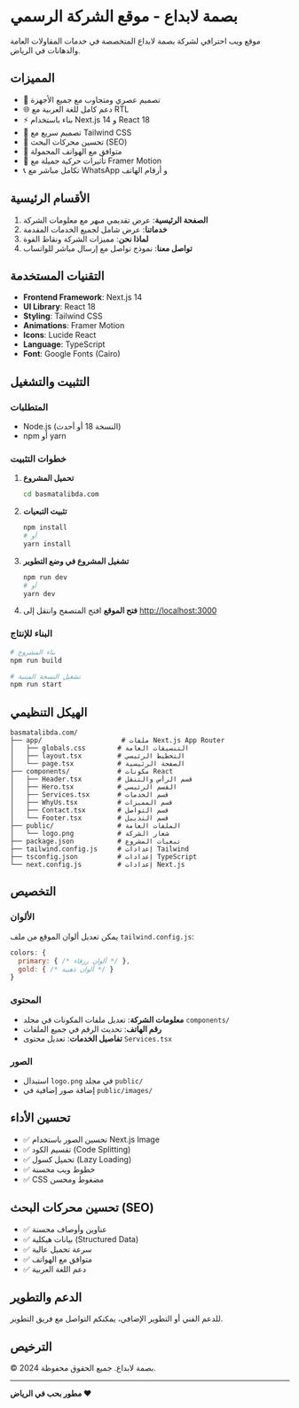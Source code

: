 # بصمة لابداع - موقع الشركة الرسمي

موقع ويب احترافي لشركة بصمة لابداع المتخصصة في خدمات المقاولات العامة والدهانات في الرياض.

## المميزات

- 🎨 تصميم عصري ومتجاوب مع جميع الأجهزة
- 🌐 دعم كامل للغة العربية مع RTL
- ⚡ بناء باستخدام Next.js 14 و React 18
- 💨 تصميم سريع مع Tailwind CSS
- 🎯 تحسين محركات البحث (SEO)
- 📱 متوافق مع الهواتف المحمولة
- 🎪 تأثيرات حركية جميلة مع Framer Motion
- 📞 تكامل مباشر مع WhatsApp و أرقام الهاتف

## الأقسام الرئيسية

1. **الصفحة الرئيسية**: عرض تقديمي مبهر مع معلومات الشركة
2. **خدماتنا**: عرض شامل لجميع الخدمات المقدمة
3. **لماذا نحن**: مميزات الشركة ونقاط القوة
4. **تواصل معنا**: نموذج تواصل مع إرسال مباشر للواتساب

## التقنيات المستخدمة

- **Frontend Framework**: Next.js 14
- **UI Library**: React 18
- **Styling**: Tailwind CSS
- **Animations**: Framer Motion
- **Icons**: Lucide React
- **Language**: TypeScript
- **Font**: Google Fonts (Cairo)

## التثبيت والتشغيل

### المتطلبات

- Node.js (النسخة 18 أو أحدث)
- npm أو yarn

### خطوات التثبيت

1. **تحميل المشروع**
   ```bash
   cd basmatalibda.com
   ```

2. **تثبيت التبعيات**
   ```bash
   npm install
   # أو
   yarn install
   ```

3. **تشغيل المشروع في وضع التطوير**
   ```bash
   npm run dev
   # أو
   yarn dev
   ```

4. **فتح الموقع**
   افتح المتصفح وانتقل إلى [http://localhost:3000](http://localhost:3000)

### البناء للإنتاج

```bash
# بناء المشروع
npm run build

# تشغيل النسخة المبنية
npm run start
```

## الهيكل التنظيمي

```
basmatalibda.com/
├── app/                    # ملفات Next.js App Router
│   ├── globals.css        # التنسيقات العامة
│   ├── layout.tsx         # التخطيط الرئيسي
│   └── page.tsx           # الصفحة الرئيسية
├── components/            # مكونات React
│   ├── Header.tsx         # قسم الرأس والتنقل
│   ├── Hero.tsx           # القسم الرئيسي
│   ├── Services.tsx       # قسم الخدمات
│   ├── WhyUs.tsx          # قسم المميزات
│   ├── Contact.tsx        # قسم التواصل
│   └── Footer.tsx         # قسم التذييل
├── public/                # الملفات العامة
│   └── logo.png           # شعار الشركة
├── package.json           # تبعيات المشروع
├── tailwind.config.js     # إعدادات Tailwind
├── tsconfig.json          # إعدادات TypeScript
└── next.config.js         # إعدادات Next.js
```

## التخصيص

### الألوان

يمكن تعديل ألوان الموقع من ملف `tailwind.config.js`:

```js
colors: {
  primary: { /* ألوان زرقاء */ },
  gold: { /* ألوان ذهبية */ }
}
```

### المحتوى

- **معلومات الشركة**: تعديل ملفات المكونات في مجلد `components/`
- **رقم الهاتف**: تحديث الرقم في جميع الملفات
- **تفاصيل الخدمات**: تعديل محتوى `Services.tsx`

### الصور

- استبدال `logo.png` في مجلد `public/`
- إضافة صور إضافية في `public/images/`

## تحسين الأداء

- ✅ تحسين الصور باستخدام Next.js Image
- ✅ تقسيم الكود (Code Splitting)
- ✅ تحميل كسول (Lazy Loading)
- ✅ خطوط ويب محسنة
- ✅ CSS مضغوط ومحسن

## تحسين محركات البحث (SEO)

- ✅ عناوين وأوصاف محسنة
- ✅ بيانات هيكلية (Structured Data)
- ✅ سرعة تحميل عالية
- ✅ متوافق مع الهواتف
- ✅ دعم اللغة العربية

## الدعم والتطوير

للدعم الفني أو التطوير الإضافي، يمكنكم التواصل مع فريق التطوير.

## الترخيص

© 2024 بصمة لابداع. جميع الحقوق محفوظة.

---

**مطور بحب في الرياض ❤️**
